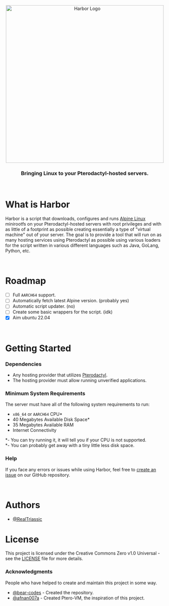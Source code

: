 <div align="center">
  <img alt="Harbor Logo" src=".github/assets/harbor.png" width="500">

  ### Bringing Linux to your Pterodactyl-hosted servers.</div>

&nbsp;

# What is Harbor
Harbor is a script that downloads, configures and runs [Alpine Linux](https://alpinelinux.org) minirootfs on your Pterodactyl-hosted servers with root privileges and with as little of a footprint as possible creating essentially a type of "virtual machine" out of your server. The goal is to provide a tool that will run on as many hosting services using Pterodactyl as possible using various loaders for the script written in various different languages such as Java, GoLang, Python, etc.

&nbsp;

# Roadmap
- [ ] Full `AARCH64` support.
- [ ] Automatically fetch latest Alpine version. (probably yes)
- [ ] Automatic script updater. (no)
- [ ] Create some basic wrappers for the script. (idk)
- [x] Aim ubuntu 22.04

&nbsp;

# Getting Started

### Dependencies
* Any hosting provider that utilizes [Pterodactyl](https://pterodactyl.io).
* The hosting provider must allow running unverified applications.

### Minimum System Requirements
The server must have all of the following system requirements to run:
* `x86_64` or `AARCH64` CPU*
* 40 Megabytes Available Disk Space*
* 35 Megabytes Available RAM
* Internet Connectivity

*- You can try running it, it will tell you if your CPU is not supported. <br />
*- You can probably get away with a tiny little less disk space.

### Help
If you face any errors or issues while using Harbor, feel free to [create an issue](https://github.com/RealTriassic/Harbor/issues/new) on our GitHub repository.

&nbsp;

# Authors
* [@RealTriassic](https://github.com/RealTriassic)

# License
This project is licensed under the Creative Commons Zero v1.0 Universal - see the [LICENSE](LICENSE) file for more details.

### Acknowledgments
People who have helped to create and maintain this project in some way.

* [@bear-codes](https://github.com/bear-codes) - Created the repository.
* [@afnan007a](https://github.com/afnan007a) - Created Ptero-VM, the inspiration of this project.
